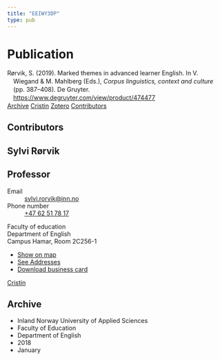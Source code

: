 ```yaml
---
title: "EEIWY3DP"
type: pub
---
```

<h1>Publication</h1>
<article id="csl-bib-container-EEIWY3DP" class="csl-bib-container">
  <div class="csl-bib-body" style="line-height: 1.35; padding-left: 1em; text-indent:-1em;">
  <div class="csl-entry">R&#xF8;rvik, S. (2019). Marked themes in advanced learner English. In V. Wiegand &amp; M. Mahlberg (Eds.), <i>Corpus linguistics, context and culture</i> (pp. 387&#x2013;408). De Gruyter. <a href="https://www.degruyter.com/view/product/474477">https://www.degruyter.com/view/product/474477</a></div>
</div>
  <div class="csl-bib-buttons">
    <a href="#taxonomy-article-EEIWY3DP" class="csl-bib-button">Archive</a>
    <a href alt="Cristin URL" class="csl-bib-button">Cristin</a>
    <a href alt="Zotero URL" class="csl-bib-button">Zotero</a>
    <a href="#contributors-article-EEIWY3DP" class="csl-bib-button">Contributors</a>
  </div>
  <div id="csl-bib-meta-container-EEIWY3DP"></div>
</article>
<div id="csl-bib-meta-EEIWY3DP" class="csl-bib-meta">
  <article id="contributors-article-EEIWY3DP" class="contributors-article">
    <h1>Contributors</h1>
    <div class="personas">
<div class="vrtx-hinn-person-card">
<div class="photo">
<i class="lar la-user-circle missing-person"></i>
</div>
<div class="info">
<hgroup><h1>Sylvi Rørvik</h1>
<h2>Professor</h2>
</hgroup><dl>
<dt>Email</dt>
<dd>
<a href="mailto:sylvi.rorvik@inn.no">sylvi.rorvik@inn.no</a>
</dd>
<dt>Phone number</dt>
<dd><a href="tel:+4762517817">
+47 62 51 78 17
</a></dd>
</dl>
<p>
Faculty of education<br>
Department of English<br>
Campus Hamar,
Room 2C256-1
</p>
<ul class="vrtx-hinn-links">
<li><a href="https://www.google.com/maps?q=60.79625,11.07386">Show on map</a></li>
<li><a href="https://www.inn.no/english/find-an-employee/sylvi-rorvik.html#vrtx-hinn-addresses">See Addresses</a></li>
<li><a href="https://www.inn.no/english/find-an-employee/sylvi-rorvik.html?vrtx=vcf">Download business card</a></li>
</ul>
</div>
</div>
<a href="https://app.cristin.no/persons/show.jsf?id=15685" alt="Cristin URL" class="personas-cristin">Cristin</a>
</div>
  </article>
  <article id="taxonomy-article-EEIWY3DP" class="taxonomy-article">
    <h1>Archive</h1>
    <ul>
      <li>Inland Norway University of Applied Sciences</li>
      <li>Faculty of Education</li>
      <li>Department of English</li>
      <li>2018</li>
      <li>January</li>
    </ul>
  </article>
</div>
